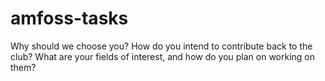 # amfoss-tasks

Why should we choose you?
How do you intend to contribute back to the club?
What are your fields of interest, and how do you plan on working on them?

